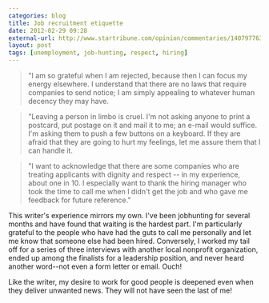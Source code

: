 ```yaml
---
categories: blog
title: Job recruitment etiquette
date: 2012-02-29 09:28
external-url: http://www.startribune.com/opinion/commentaries/140797763.html
layout: post
tags: [unemployment, job-hunting, respect, hiring]
---
```


> "I am so grateful when I am rejected, because then I can focus my energy elsewhere. I understand that there are no laws that require companies to send notice; I am simply appealing to whatever human decency they may have.

> "Leaving a person in limbo is cruel. I'm not asking anyone to print a postcard, put postage on it and mail it to me; an e-mail would suffice. I'm asking them to push a few buttons on a keyboard. If they are afraid that they are going to hurt my feelings, let me assure them that I can handle it.

> "I want to acknowledge that there are some companies who are treating applicants with dignity and respect -- in my experience, about one in 10. I especially want to thank the hiring manager who took the time to call me when I didn't get the job and who gave me feedback for future reference."

This writer's experience mirrors my own. I've been jobhunting for several months and have found that waiting is the hardest part. I'm particularly grateful to the people who have had the guts to call me personally and let me know that someone else had been hired. Conversely, I worked my tail off for a series of three interviews with another local nonprofit organization, ended up among the finalists for a leadership position, and never heard another word--not even a form letter or email. Ouch!

Like the writer, my desire to work for good people is deepened even when they deliver unwanted news. They will not have seen the last of me!
